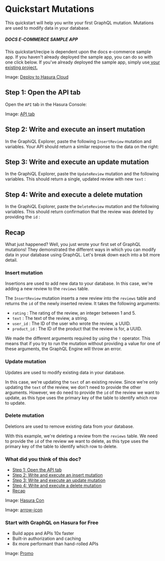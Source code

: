 # Quickstart Mutations

This quickstart will help you write your first GraphQL mutation. Mutations are used to modify data in your database.

##### DOCS E-COMMERCE SAMPLE APP

This quickstart/recipe is dependent upon the docs e-commerce sample app. If you haven't already deployed the sample app, you can do so with one click below. If you've already deployed the sample app, simply use[ your existing project. ](https://cloud.hasura.io)

Image: [ Deploy to Hasura Cloud ](https://hasura.io/deploy-button.svg)

## Step 1: Open the API tab​

Open the `API` tab in the Hasura Console:

Image: [ API tab ](https://hasura.io/docs/assets/images/queries_api-tab_cloud2.20.0-767e6b1860ba86bf7fa3a53b944e7283.png)

## Step 2: Write and execute an insert mutation​

In the GraphiQL Explorer, paste the following `InsertReview` mutation and variables. Your API should return a similar
response to the data on the right:

## Step 3: Write and execute an update mutation​

In the GraphiQL Explorer, paste the `UpdateReview` mutation and the following variables. This should return a single,
updated review with new `text` :

## Step 4: Write and execute a delete mutation​

In the GraphiQL Explorer, paste the `DeleteReview` mutation and the following variables. This should return confirmation
that the review was deleted by providing the `id` :

## Recap​

What just happened? Well, you just wrote your first set of GraphQL mutations! They demonstrated the different ways in
which you can modify data in your database using GraphQL. Let's break down each into a bit more detail.

### Insert mutation​

Insertions are used to add new data to your database. In this case, we're adding a new review to the `reviews` table.

The `InsertReview` mutation inserts a new review into the `reviews` table and returns the `id` of the newly inserted
review. It takes the following arguments:

- `rating` : The rating of the review, an integer between 1 and 5.
- `text` : The text of the review, a string.
- `user_id` : The ID of the user who wrote the review, a UUID.
- `product_id` : The ID of the product that the review is for, a UUID.


We made the different arguments required by using the `!` operator. This means that if you try to run the mutation
without providing a value for one of these arguments, the GraphQL Engine will throw an error.

### Update mutation​

Updates are used to modify existing data in your database.

In this case, we're updating the `text` of an existing review. Since we're only updating the `text` of the review, we
don't need to provide the other arguments. However, we do need to provide the `id` of the review we want to update, as
this type uses the primary key of the table to identify which row to update.

### Delete mutation​

Deletions are used to remove existing data from your database.

With this example, we're deleting a review from the `reviews` table. We need to provide the `id` of the review we want
to delete, as this type uses the primary key of the table to identify which row to delete.

### What did you think of this doc?

- [ Step 1: Open the API tab ](https://hasura.io/docs/latest/mutations/quickstart/#step-1-open-the-api-tab)
- [ Step 2: Write and execute an insert mutation ](https://hasura.io/docs/latest/mutations/quickstart/#step-2-write-and-execute-an-insert-mutation)
- [ Step 3: Write and execute an update mutation ](https://hasura.io/docs/latest/mutations/quickstart/#step-3-write-and-execute-an-update-mutation)
- [ Step 4: Write and execute a delete mutation ](https://hasura.io/docs/latest/mutations/quickstart/#step-4-write-and-execute-a-delete-mutation)
- [ Recap ](https://hasura.io/docs/latest/mutations/quickstart/#recap)


Image: [ Hasura Con ](https://res.cloudinary.com/dh8fp23nd/image/upload/v1686154570/hasura-con-2023/has-con-light-date_r2a2ud.png)

Image: [ arrow-icon ](https://res.cloudinary.com/dh8fp23nd/image/upload/v1683723549/main-web/chevron-right_ldbi7d.png)

### Start with GraphQL on Hasura for Free

- Build apps and APIs 10x faster
- Built-in authorization and caching
- 8x more performant than hand-rolled APIs


Image: [ Promo ](https://hasura.io/docs/assets/images/hasura-free-ff60e409244e0ea12b5a3045d1a9096b.png)